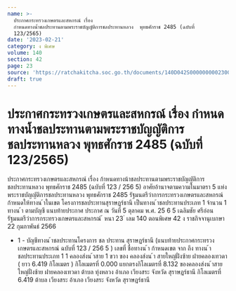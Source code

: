 ```yaml
---
name: >-
  ประกาศกระทรวงเกษตรและสหกรณ์ เรื่อง
  กำหนดทางน้ำชลประทานตามพระราชบัญญัติการชลประทานหลวง  พุทธศักราช 2485 (ฉบับที่
  123/2565)
date: '2023-02-21'
category: ง พิเศษ
volume: 140
section: 42
page: 23
source: 'https://ratchakitcha.soc.go.th/documents/140D042S0000000002300.pdf'
draft: true
---
```


# ประกาศกระทรวงเกษตรและสหกรณ์ เรื่อง กำหนดทางน้ำชลประทานตามพระราชบัญญัติการชลประทานหลวง  พุทธศักราช 2485 (ฉบับที่ 123/2565)

ประกาศกระทรวงเกษตรและสหกรณ์ เรื่อง ก้าหนดทางน้าชลประทานตามพระราชบัญญัติการชลประทานหลวง พุทธศักราช 2485 (ฉบับที่ 123 / 256 5) อาศัยอ้านาจตามความในมาตรา 5 แห่งพระราชบัญญัติการชลประทานหลวง พุทธศักราช 2485 รัฐมนตรีว่าการกระทรวงเกษตรและสหกรณ์ ก้าหนดให้ทางน ้าในเขต โครงการชลประทานสุราษฎร์ธานี เป็นทางน ้าชลประทานประเภท 1 จ้านวน 1 ทางน ้า ตามบัญชี แนบท้ายประกาศ ประกาศ ณ วันที่ 5 ตุลาคม พ.ศ. 25 6 5 เฉลิมชัย ศรีอ่อน รัฐมนตรีว่าการกระทรวงเกษตรและสหกรณ์ ้ หนา 23 ่ เลม 140 ตอนพิเศษ 42 ง ราชกิจจานุเบกษา 22 กุมภาพันธ์ 2566

- 1 - บัญชีทางน ้าชลประทานโครงการ ชล ประทาน สุราษฎร์ธานี (แนบท้ายประกาศกระทรวงเกษตรและสหกรณ์ ฉบับที่ 123 / 256 5 ) เลขที่ ชื่อทางน ้า ก้าหนดเขต จาก ถึง ทางน ้าชลประทานประเภท 1 1 คลองส่งน ้าสาย 1 ขวา ของ คลองส่งน ้า สายใหญ่ฝั่งซ้าย ฝายคลองเทวดา ( ยาว 6.419 กิโลเมตร ) กิโลเมตรที่ 0.000 แยกตรงกิโลเมตรที่ 8.132 ของคลองส่งน ้าสายใหญ่ฝั่งซ้าย ฝายคลองเทวดา ต้าบล ทุ่งหลวง อ้าเภอ เวียงสระ จังหวัด สุราษฎร์ธานี กิโลเมตรที่ 6.419 ต้าบล เวียงสระ อ้าเภอ เวียงสระ จังหวัด สุราษฎร์ธานี
